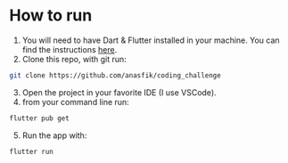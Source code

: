 # How to run

1. You will need to have Dart & Flutter installed in your machine. You can find the instructions [here](https://flutter.dev/docs/get-started/install).
2. Clone this repo, with git run:
```bash
git clone https://github.com/anasfik/coding_challenge
```
3. Open the project in your favorite IDE (I use VSCode).
4. from your command line run:
```bash
flutter pub get
```
5. Run the app with:
```bash
flutter run
```
